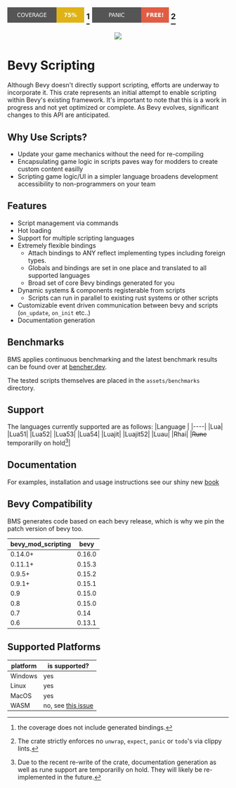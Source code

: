 <img src="./badges/coverage.svg" width="175"> [^2] <img src="./badges/no-panics.svg" width="175"> [^3]
---

<p align="center">
    <img src="./logo_bevy_scripting.svg" width="250" onerror="this.onerror=null; this.src='https://raw.githubusercontent.com/makspll/bevy_mod_scripting/main/logo_bevy_scripting.svg'">
</p>

# Bevy Scripting

Although Bevy doesn't directly support scripting, efforts are underway to incorporate it. This crate represents an initial attempt to enable scripting within Bevy's existing framework. It's important to note that this is a work in progress and not yet optimized or complete. As Bevy evolves, significant changes to this API are anticipated.

## Why Use Scripts?

- Update your game mechanics without the need for re-compiling
- Encapsulating game logic in scripts paves way for modders to create custom content easilly
- Scripting game logic/UI in a simpler language broadens development accessibility to non-programmers on your team

## Features

- Script management via commands
- Hot loading
- Support for multiple scripting languages
- Extremely flexible bindings
    - Attach bindings to ANY reflect implementing types including foreign types.
    - Globals and bindings are set in one place and translated to all supported languages
    - Broad set of core Bevy bindings generated for you
- Dynamic systems & components registerable from scripts
    - Scripts can run in parallel to existing rust systems or other scripts      
- Customizable event driven communication between bevy and scripts (`on_update`, `on_init` etc..)
- Documentation generation

## Benchmarks
BMS applies continuous benchmarking and the latest benchmark results can be found over at [bencher.dev](https://bencher.dev/console/projects/bms/plots).

The tested scripts themselves are placed in the `assets/benchmarks` directory.

## Support

The languages currently supported are as follows:
|Language |
|----|
|Lua|
|Lua51|
|Lua52|
|Lua53|
|Lua54|
|Luajit|
|Luajit52|
|Luau|
|Rhai|
|~~Rune~~ temporarilly on hold[^1]|

## Documentation

For examples, installation and usage instructions see our shiny new [book](https://makspll.github.io/bevy_mod_scripting)

## Bevy Compatibility
BMS generates code based on each bevy release, which is why we pin the patch version of bevy too.

| bevy_mod_scripting  | bevy   |
|---------------------|--------|
| 0.14.0+             | 0.16.0 |
| 0.11.1+             | 0.15.3 |
| 0.9.5+              | 0.15.2 |
| 0.9.1+              | 0.15.1 |
| 0.9                 | 0.15.0 |
| 0.8                 | 0.15.0 |
| 0.7                 | 0.14   |
| 0.6                 | 0.13.1 |

## Supported Platforms

| platform | is supported? |
|----------|---------------|
| Windows  | yes |
| Linux    | yes |
| MacOS    | yes |
| WASM     | no, see [this issue](https://github.com/makspll/bevy_mod_scripting/issues/166) |

[^1]: Due to the recent re-write of the crate, documentation generation as well as rune support are temporarilly on hold. They will likely be re-implemented in the future.

[^2]: the coverage does not include generated bindings. 

[^3]: The crate strictly enforces no `unwrap`, `expect`, `panic` or `todo`'s via clippy lints.
